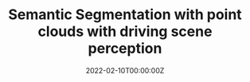 ---
title: Semantic Segmentation with point clouds with driving scene perception
summary: Master research topic on the deep learning for automonous driving.
tags:
  - Deep Learning
date: '2022-02-10T00:00:00Z'

# Optional external URL for project (replaces project detail page).
external_link: ''

# links:
#   - icon: twitter
#     icon_pack: fab
#     name: Follow
#     url: https://twitter.com/georgecushen
# url_code: ''
# url_pdf: ''
# url_slides: ''
# url_video: ''

# Slides (optional).
#   Associate this project with Markdown slides.
#   Simply enter your slide deck's filename without extension.
#   E.g. `slides = "example-slides"` references `content/slides/example-slides.md`.
#   Otherwise, set `slides = ""`.
# slides: example
---